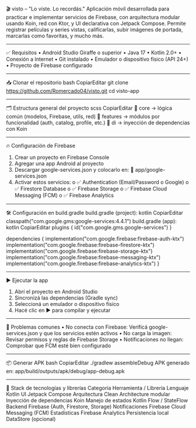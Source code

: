🎬 visto – "Lo viste. Lo recordás."
Aplicación móvil desarrollada para practicar e implementar servicios de Firebase, con arquitectura modular usando Koin, red con Ktor, y UI declarativa con Jetpack Compose.
Permite registrar películas y series vistas, calificarlas, subir imágenes de portada, marcarlas como favoritas, y mucho más.
________________________________________
✅ Requisitos
•	Android Studio Giraffe o superior
•	Java 17
•	Kotlin 2.0+
•	Conexión a Internet
•	Git instalado
•	Emulador o dispositivo físico (API 24+)
•	Proyecto de Firebase configurado
________________________________________
📥 Clonar el repositorio
bash
CopiarEditar
git clone https://github.com/Romercado04/visto.git
cd visto-app
________________________________________
🗂️ Estructura general del proyecto
scss
CopiarEditar
📁 core         → lógica común (modelos, Firebase, utils, red)
📁 features     → módulos por funcionalidad (auth, catalog, profile, etc.)
📁 di           → inyección de dependencias con Koin
________________________________________
🔥 Configuración de Firebase
1.	Crear un proyecto en Firebase Console
2.	Agregar una app Android al proyecto
3.	Descargar google-services.json y colocarlo en:
📁 app/google-services.json
4.	Activar estos servicios:
o	✅ Authentication (Email/Password o Google)
o	✅ Firestore Database
o	✅ Firebase Storage
o	✅ Firebase Cloud Messaging (FCM)
o	✅ Firebase Analytics
________________________________________
🛠 Configuración en build.gradle
build.gradle (project):
kotlin
CopiarEditar
classpath("com.google.gms:google-services:4.4.1")
build.gradle (app):
kotlin
CopiarEditar
plugins {
    id("com.google.gms.google-services")
}

dependencies {
    implementation("com.google.firebase:firebase-auth-ktx")
    implementation("com.google.firebase:firebase-firestore-ktx")
    implementation("com.google.firebase:firebase-storage-ktx")
    implementation("com.google.firebase:firebase-messaging-ktx")
    implementation("com.google.firebase:firebase-analytics-ktx")
}
________________________________________
▶️ Ejecutar la app
1.	Abrí el proyecto en Android Studio
2.	Sincronizá las dependencias (Gradle sync)
3.	Seleccioná un emulador o dispositivo físico
4.	Hacé clic en ▶️ para compilar y ejecutar
________________________________________
🐛 Problemas comunes
•	No conecta con Firebase: Verificá google-services.json y que los servicios estén activos
•	No carga la imagen: Revisar permisos y reglas de Firebase Storage
•	Notificaciones no llegan: Comprobar que FCM esté bien configurado
________________________________________
📦 Generar APK
bash
CopiarEditar
./gradlew assembleDebug
APK generado en:
app/build/outputs/apk/debug/app-debug.apk
________________________________________
🧰 Stack de tecnologías y librerías
Categoría	Herramienta / Librería
Lenguaje	Kotlin
UI	Jetpack Compose
Arquitectura	Clean Architecture modular
Inyección de dependencias	Koin
Manejo de estados	Kotlin Flow / StateFlow
Backend	Firebase (Auth, Firestore, Storage)
Notificaciones	Firebase Cloud Messaging (FCM)
Estadísticas	Firebase Analytics
Persistencia local	DataStore (opcional)

